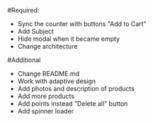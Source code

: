 #Required:
- Sync the counter with buttons "Add to Cart"
- Add Subject
- Hide modal when it became empty
- Change architecture

#Additional
- Change README.md
- Work with adaptive design
- Add photos and description of products
- Add more products
- Add points instead "Delete all" button
- Add spinner loader